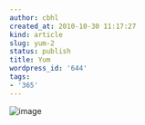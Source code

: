 ```yaml
---
author: cbhl
created_at: 2010-10-30 11:17:27
kind: article
slug: yum-2
status: publish
title: Yum
wordpress_id: '644'
tags:
- '365'
---
```


![image](http://blog.azuresky.ca/blog/wp-content/uploads/2010/10/wpid-IMG_20101026_200057.jpg)
